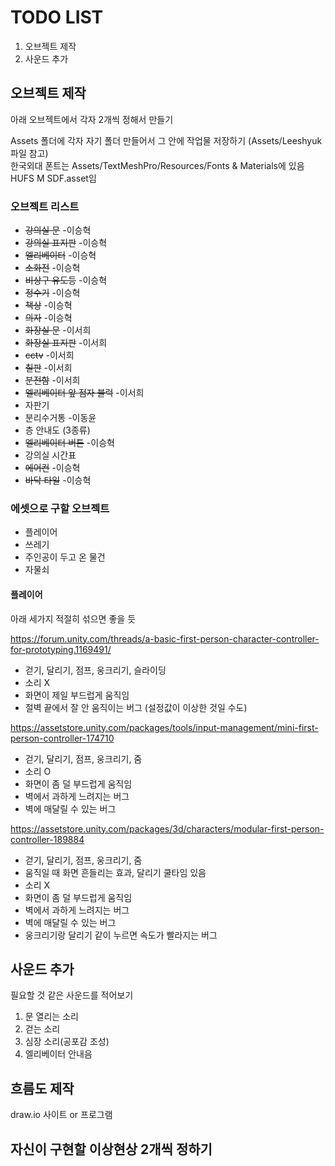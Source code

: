 # TODO LIST
1. 오브젝트 제작
2. 사운드 추가

## 오브젝트 제작
아래 오브젝트에서 각자 2개씩 정해서 만들기

Assets 폴더에 각자 자기 폴더 만들어서 그 안에 작업물 저장하기 (Assets/Leeshyuk 파일 참고)   
한국외대 폰트는 Assets/TextMeshPro/Resources/Fonts & Materials에 있음   
HUFS M SDF.asset임

### 오브젝트 리스트
* ~~강의실 문~~ -이승혁
* ~~강의실 표지판~~ -이승혁
* ~~엘리베이터~~ -이승혁
* ~~소화전~~ -이승혁
* ~~비상구 유도등~~ -이승혁
* ~~정수기~~ -이승혁
* ~~책상~~ -이승혁
* ~~의자~~ -이승혁
* ~~화장실 문~~ -이서희
* ~~화장실 표지판~~ -이서희
* ~~cctv~~ -이서희
* ~~칠판~~ -이서희
* ~~분전함~~ -이서희
* ~~엘리베이터 앞 점자 블럭~~ -이서희
* 자판기
* 분리수거통 -이동윤
* 층 안내도 (3종류)
* ~~엘리베이터 버튼~~ -이승혁
* 강의실 시간표
* ~~에어컨~~ -이승혁
* ~~바닥 타일~~ -이승혁

### 에셋으로 구할 오브젝트
* 플레이어
* 쓰레기
* 주인공이 두고 온 물건
* 자물쇠

#### 플레이어
아래 세가지 적절히 섞으면 좋을 듯

https://forum.unity.com/threads/a-basic-first-person-character-controller-for-prototyping.1169491/
* 걷기, 달리기, 점프, 웅크리기, 슬라이딩
* 소리 X
* 화면이 제일 부드럽게 움직임
* 절벽 끝에서 잘 안 움직이는 버그 (설정값이 이상한 것일 수도)   

https://assetstore.unity.com/packages/tools/input-management/mini-first-person-controller-174710
* 걷기, 달리기, 점프, 웅크리기, 줌
* 소리 O
* 화면이 좀 덜 부드럽게 움직임   
* 벽에서 과하게 느려지는 버그
* 벽에 매달릴 수 있는 버그   

https://assetstore.unity.com/packages/3d/characters/modular-first-person-controller-189884
* 걷기, 달리기, 점프, 웅크리기, 줌
* 움직일 때 화면 흔들리는 효과, 달리기 쿨타임 있음
* 소리 X
* 화면이 좀 덜 부드럽게 움직임
* 벽에서 과하게 느려지는 버그
* 벽에 매달릴 수 있는 버그
* 웅크리기랑 달리기 같이 누르면 속도가 빨라지는 버그

## 사운드 추가
필요할 것 같은 사운드를 적어보기   

1. 문 열리는 소리
2. 걷는 소리
3. 심장 소리(공포감 조성)
4. 엘리베이터 안내음

## 흐름도 제작
draw.io 사이트 or 프로그램

## 자신이 구현할 이상현상 2개씩 정하기
